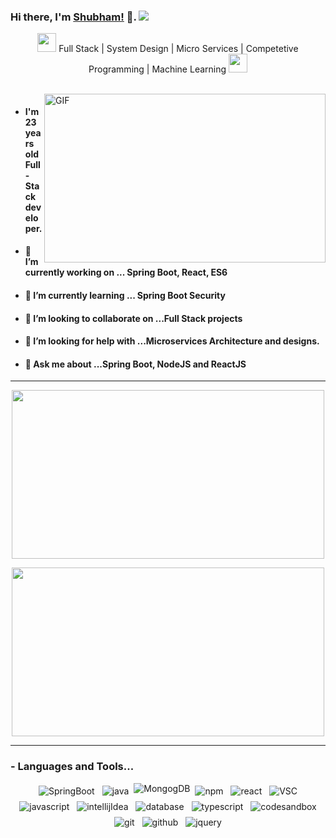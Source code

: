 ### Hi there, I'm [Shubham!](https://shubhamlatkar.github.io) 👋.  ![](https://pronoun.cyou/x/y?subject=He&object=Him&height=20)

<p align="center">
   <img src="https://media.giphy.com/media/WUlplcMpOCEmTGBtBW/giphy.gif" width="30"> Full Stack | System Design | Micro Services | Competetive Programming | Machine Learning   <img src="https://media.giphy.com/media/WUlplcMpOCEmTGBtBW/giphy.gif" width="30">
</p>
<br />
<img align="right" height="270px" width="450px" alt="GIF" src="https://media.giphy.com/media/eYilisUwipOEM/giphy.gif" />
<p align="center">
  <ul>
      <li>
        <h4>I'm 23 years old Full-Stack developer.</h4>
      </li>
      <li>
        <h4>🔭 I’m currently working on ... Spring Boot, React, ES6 </h4>
      </li>
      <li>
        <h4>🌱 I’m currently learning ... Spring Boot Security</h4>
      </li>
      <li>
        <h4>👯 I’m looking to collaborate on ...Full Stack projects </h4>
      </li>
      <li>
        <h4>
          🤔 I’m looking for help with ...Microservices Architecture and
          designs.
        </h4>
      </li>
      <li>
        <h4>💬 Ask me about ...Spring Boot, NodeJS and ReactJS</h4>
      </li>
    </ul>
</p>
    
*************

<p align="center">
   <a href="https://github.com/anuraghazra/github-readme-stats"> 
     <img  height="270px" width="500px" src="https://github-readme-stats.vercel.app/api/top-langs/?username=shubhamlatkar&hide=jupyter notebook"/>
   </a>
</p>
<p align="center">
   <a href="https://github.com/anuraghazra/github-readme-stats"> 
     <img  height="270px" width="500px"  src="https://github-readme-stats.vercel.app/api?username=shubhamlatkar&show_icons=true&theme=dark&include_all_commits=true"/>
   </a>
</p>


*************

### - Languages and Tools...
 <p align="center">
    <img
      src="https://img.shields.io/badge/spring-Sring_Boot-green?logo=spring"
      alt="SpringBoot"
      style="vertical-align:top; margin:4px"
    />
    <img
      src="https://img.shields.io/badge/java-Web_Development-e0ab3f?logo=java"
      alt="java"
      style="vertical-align:top; margin:4px"
    />
    <img
      src="https://img.shields.io/badge/MongoDB-DataBase-0fd13f?logo=mongodb"
      alt="MongogDB"
      style="vertical-align:top; margin:4x"
    />
    <img
      src="https://img.shields.io/badge/NPM-Package_Manager-d94c3f?logo=npm"
      alt="npm"
      style="vertical-align:top; margin:4px"
    />
    <img
      src="https://img.shields.io/badge/ReactJS-Front_End-0ea1e6?logo=react"
      alt="react"
      style="vertical-align:top; margin:4px"
    />
    <img
      src="https://img.shields.io/badge/VSC-Front_End_Editor-blue?logo=visual-studio-code"
      alt="VSC"
      style="vertical-align:top; margin:4px"
    />
    <img
      src="https://img.shields.io/badge/JavaScript-Front_End_Development-ede60c?logo=javascript"
      alt="javascript"
      style="vertical-align:top; margin:4px"
    />
    <img
        src="https://img.shields.io/badge/Intellij-Backend_Editor-2e585c?logo=intellij-idea"
      alt="intellijIdea"
      style="vertical-align:top; margin:4px"
    />
    <img
      src="https://img.shields.io/badge/MySql-DataBase-eda60c?logo=mysql"
      alt="database"
      style="vertical-align:top; margin:4px"
    />
    <img
      src="https://img.shields.io/badge/TypeScript-NodeJS_Development-00e3f7?logo=typescript"
      alt="typescript"
      style="vertical-align:top; margin:4px"
    />
    <img
      src="https://img.shields.io/badge/CodeSandbox.io-NodeJS_,ReactJS_Development-154d41?logo=codesandbox"
      alt="codesandbox"
      style="vertical-align:top; margin:4px"
    />
    <img
      src="https://img.shields.io/badge/Git-Version_Control-b55243?logo=git"
      alt="git"
      style="vertical-align:top; margin:4px"
    />
    <img
      src="https://img.shields.io/badge/GitHub-Code_maintenance-black?logo=github"
      alt="github"
      style="vertical-align:top; margin:4px"
    />
    <img
      src="https://img.shields.io/badge/Jquery-Front_End_Developemnt-00ffcc?logo=jquery"
      alt="jquery"
      style="vertical-align:top; margin:4px"
    />
</p>
    
